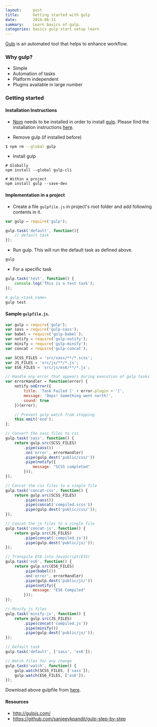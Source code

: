 ```yaml
---
layout:     post
title:      Getting started with gulp
date:       2016-06-11
summary:    Learn basics of gulp.
categories: basics gulp start setup learn
---
```


<a href="http://gulpjs.com/" target="_blank">Gulp</a> is an automated tool that helps to enhance workflow.

### Why gulp?

- Simple
- Automation of tasks
- Platform independent
- Plugins available in large number

### Getting started

#### Installation Instructions

- <a href="http://npmjs.com/" target="_blank">Npm</a> needs to be installed in order to install <a href="http://gulpjs.com/" target="_blank">gulp</a>. Please find the installation instructions <a href="{{site.baseurl}}/install-node-and-npm/" target="_blank">here</a>.

- Remove gulp (if installed before)

```bash
$ npm rm --global gulp
```

- Install gulp

```
# Globally
npm install --global gulp-cli

# Within a project
npm install gulp --save-dev
```

#### Implementation in a project

- Create a file `gulpfile.js` in project's root folder and add following contents in it.

```js
var gulp = require('gulp');

gulp.task('default', function(){
    // default task
});
```

- Run gulp. This will run the default task as defined above.

```bash
gulp
```

- For a specific task

```js
gulp.task('test', function() {
    console.log('This is a test task');
});
```
```bash
# gulp <task_name>
gulp test
```

#### Sample `gulpfile.js`.

```js
var gulp = require('gulp');
var sass = require('gulp-sass');
var babel = require('gulp-babel');
var notify = require('gulp-notify');
var minify = require('gulp-minify');
var concat = require('gulp-concat');

var SCSS_FILES = 'src/sass/**/*.scss';
var JS_FILES = 'src/js/**/*.js';
var ES6_FILES = 'src/js/es6/**/*.js';

// Handle any error that appears during execution of gulp tasks
var errorHandler = function(error) {
    notify.onError({
        title: 'Task Failed [' + error.plugin + ']',
        message: 'Oops! Something went north!',
        sound: true
    })(error);

    // Prevent gulp watch from stopping
    this.emit('end');
};

// Convert the sass files to css
gulp.task('sass', function() {
    return gulp.src(SCSS_FILES)
        .pipe(sass())
        .on('error', errorHandler)
        .pipe(gulp.dest('public/css/'))
        .pipe(notify({
            message: "SCSS completed"
        }));
});

// Concat the css files to a single file
gulp.task('concat-css', function() {
    return gulp.src(SCSS_FILES)
        .pipe(sass())
        .pipe(concat('compiled.scss'))
        .pipe(gulp.dest('public/css/'));
});

// Concat the js files to a single file
gulp.task('concat-js', function() {
    return gulp.src(JS_FILES)
        .pipe(concat('compiled.js'))
        .pipe(gulp.dest('public/js/'));
});

// Transpile ES6 into JavaScript(ES5)
gulp.task('es6', function() {
    return gulp.src(ES6_FILES)
        .pipe(babel())
        .on('error', errorHandler)
        .pipe(gulp.dest('public/js/'))
        .pipe(notify({
            message: "ES6 Compiled"
        }));
});

// Minify js files
gulp.task('minify-js', function() {
    return gulp.src(JS_FILES)
        .pipe(concat('compiled.js'))
        .pipe(minify())
        .pipe(gulp.dest('public/js/'));
});

// Default task
gulp.task('default', ['sass', 'es6']);

// Watch files for any change
gulp.task('watch', function() {
    gulp.watch(SCSS_FILES, ['sass']);
    gulp.watch(ES6_FILES, ['es6']);
});
```

Download above gulpfile from <a href="https://gist.github.com/sanjeevkpandit/38e690d8c1625ee1486fa13e3d554700" target="_blank">here</a>.

#### Resources
* <a href="http://gulpjs.com/" target="_blank">http://gulpjs.com/</a>
* <a href="https://github.com/sanjeevkpandit/gulp-step-by-step" target="_blank">https://github.com/sanjeevkpandit/gulp-step-by-step</a>
